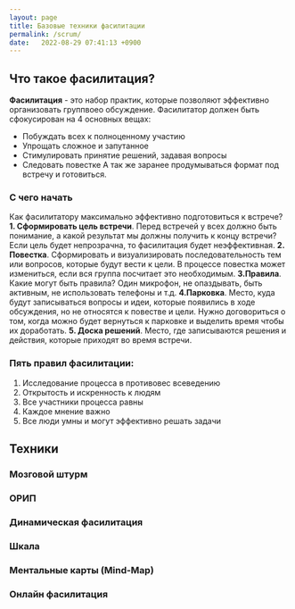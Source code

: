 ```yaml
---
layout: page
title: Базовые техники фасилитации
permalink: /scrum/
date:   2022-08-29 07:41:13 +0900
---
```


## Что такое фасилитация?

**Фасилитация** - это набор практик, которые позволяют эффективно организовать группвоео обсуждение. 
Фасилитатор должен быть сфокусирован на 4 основных вещах: 
- Побуждать всех к полноценному участию 
- Упрощать сложное и запутанное 
- Стимулировать принятие решений, задавая вопросы 
- Следовать повестке 
А так же заранее продумываться формат под встречу и готовиться.

### C чего начать
Как фасилитатору максимально эффективно подготовиться к встрече?
**1. Сформировать цель встречи**. Перед встречей у всех должно быть понимание, а какой результат мы должны получить к концу встречи? 
Если цель будет непрозрачна, то фасилитация будет неэффективная.
**2. Повестка**. Сформировать и визуализировать последовательность тем или вопросов, которые будут вести к цели. В процессе повестка может измениться, если вся группа посчитает это необходимым.
**3.Правила**. Какие могут быть правила? Один микрофон, не опаздывать, быть активным, не использовать телефоны и т.д. 
**4.Парковка**. Место, куда будут записываться вопросы и идеи, которые появились в ходе обсуждения, но не относятся к повестве и цели. Нужно договориться о том, когда можно будет вернуться к парковке и выделить время чтобы их доработать.
**5. Доска решений**. Место, где записываются решения и действия, которые приходят во время встречи.

### Пять правил фасилитации:
1. Исследование процесса в противовес всеведению
2. Открытость и искренность к людям 
3. Все участники процесса равны 
4. Каждое мнение важно 
5. Все люди умны и могут эффективно решать задачи

## Техники 
### Мозговой штурм

### ОРИП

### Динамическая фасилитация

### Шкала

### Ментальные карты (Mind-Map)

### Онлайн фасилитация




